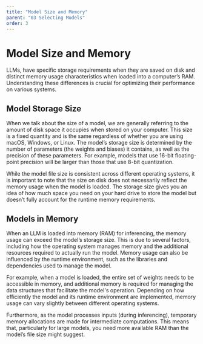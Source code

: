 ```yaml
---
title: "Model Size and Memory"
parent: "03 Selecting Models"
order: 3
---
```

# Model Size and Memory

LLMs, have specific storage requirements when they are saved on disk and distinct memory usage characteristics when loaded into a computer’s RAM. Understanding these differences is crucial for optimizing their performance on various systems.

## Model Storage Size

When we talk about the size of a model, we are generally referring to the amount of disk space it occupies when stored on your computer. This size is a fixed quantity and is the same regardless of whether you are using macOS, Windows, or Linux. The model’s storage size is determined by the number of parameters (the weights and biases) it contains, as well as the precision of these parameters. For example, models that use 16-bit floating-point precision will be larger than those that use 8-bit quantization.

While the model file size is consistent across different operating systems, it is important to note that the size on disk does not necessarily reflect the memory usage when the model is loaded. The storage size gives you an idea of how much space you need on your hard drive to store the model but doesn’t fully account for the runtime memory requirements.

## Models in Memory

When an LLM is loaded into memory (RAM) for inferencing, the memory usage can exceed the model’s storage size. This is due to several factors, including how the operating system manages memory and the additional resources required to actually run the model. Memory usage can also be influenced by the runtime environment, such as the libraries and dependencies used to manage the model.

For example, when a model is loaded, the entire set of weights needs to be accessible in memory, and additional memory is required for managing the data structures that facilitate the model's operation. Depending on how efficiently the model and its runtime environment are implemented, memory usage can vary slightly between different operating systems.

Furthermore, as the model processes inputs (during inferencing), temporary memory allocations are made for intermediate computations. This means that, particularly for large models, you need more available RAM than the model’s file size might suggest.
